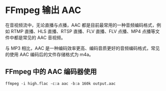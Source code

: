 # FFmpeg 输出 AAC

在音视频流中，无论直播与点播，AAC 都是目前最常用的一种音频编码格式，例如 RTMP 直播、HLS 直播、RTSP 直播、FLV 直播、FLV 点播、MP4 点播等文件中都是常见的 AAC 音视频。

与 MP3 相比，AAC 是一种编码效率更高、编码音质更好的音频编码格式，常见的使用 AAC 编码后的文件存储格式为 m4a。

## FFmpeg 中的 AAC 编码器使用



```shell
ffmpeg -i high.flac -c:a aac -b:a 160k output.aac
```

```shell

```

```shell

```

```shell

```




